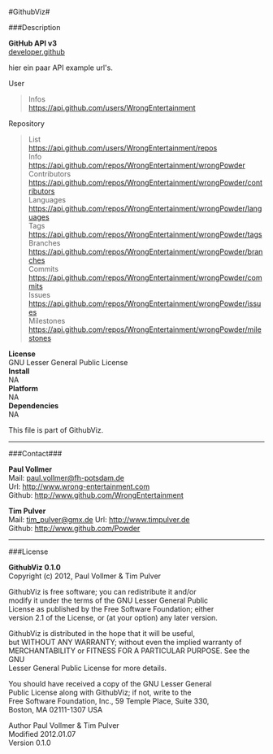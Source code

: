 #GithubViz#

###Description  

**GitHub API v3**  
[developer.github](http://developer.github.com/)  

hier ein paar API example url's.  

User  

> Infos  
> https://api.github.com/users/WrongEntertainment  

Repository  

> List  
> https://api.github.com/users/WrongEntertainment/repos  
> Info  
> https://api.github.com/repos/WrongEntertainment/wrongPowder  
> Contributors  
> https://api.github.com/repos/WrongEntertainment/wrongPowder/contributors  
> Languages  
> https://api.github.com/repos/WrongEntertainment/wrongPowder/languages  
> Tags  
> https://api.github.com/repos/WrongEntertainment/wrongPowder/tags  
> Branches  
> https://api.github.com/repos/WrongEntertainment/wrongPowder/branches  
> Commits  
> https://api.github.com/repos/WrongEntertainment/wrongPowder/commits  
> Issues  
> https://api.github.com/repos/WrongEntertainment/wrongPowder/issues  
> Milestones  
>https://api.github.com/repos/WrongEntertainment/wrongPowder/milestones

**License**  
GNU Lesser General Public License  
**Install**  
NA  
**Platform**  
NA  
**Dependencies**  
NA    
  
This file is part of GithubViz.  
  
* * *

###Contact###

**Paul Vollmer**  
Mail: paul.vollmer@fh-potsdam.de  
Url: http://www.wrong-entertainment.com  
Github: http://www.github.com/WrongEntertainment  
  
**Tim Pulver**  
Mail: tim_pulver@gmx.de
Url: http://www.timpulver.de  
Github: http://www.github.com/Powder  
  
* * *

###License  

**GithubViz 0.1.0**  
Copyright (c) 2012, Paul Vollmer & Tim Pulver  
  
GithubViz is free software; you can redistribute it and/or  
modify it under the terms of the GNU Lesser General Public  
License as published by the Free Software Foundation; either  
version 2.1 of the License, or (at your option) any later version.  
  
GithubViz is distributed in the hope that it will be useful,  
but WITHOUT ANY WARRANTY; without even the implied warranty of  
MERCHANTABILITY or FITNESS FOR A PARTICULAR PURPOSE.  See the GNU  
Lesser General Public License for more details.  
  
You should have received a copy of the GNU Lesser General  
Public License along with GithubViz; if not, write to the  
Free Software Foundation, Inc., 59 Temple Place, Suite 330,  
Boston, MA  02111-1307  USA  
  
Author      Paul Vollmer & Tim Pulver  
Modified    2012.01.07  
Version     0.1.0